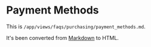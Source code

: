 # Payment Methods

This is `/app/views/faqs/purchasing/payment_methods.md`.

It's been converted from [Markdown](http://daringfireball.net/projects/markdown/) to HTML.